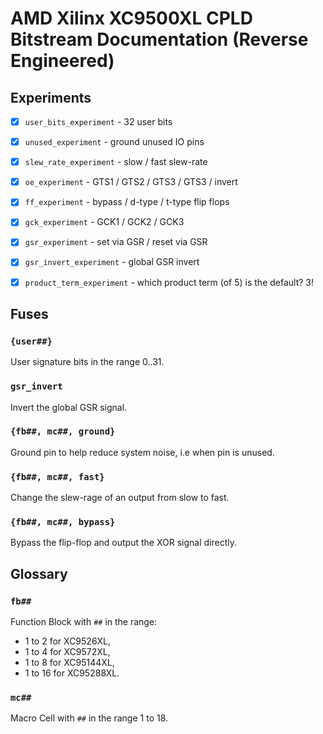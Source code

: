 
# AMD Xilinx XC9500XL CPLD Bitstream Documentation (Reverse Engineered)

## Experiments

 - [x] `user_bits_experiment` - 32 user bits
 - [x] `unused_experiment` - ground unused IO pins
 - [x] `slew_rate_experiment` - slow / fast slew-rate
 - [x] `oe_experiment` - GTS1 / GTS2 / GTS3 / GTS3 / invert
 - [x] `ff_experiment` - bypass / d-type / t-type flip flops
 - [x] `gck_experiment` - GCK1 / GCK2 / GCK3
 - [x] `gsr_experiment` - set via GSR / reset via GSR
 - [x] `gsr_invert_experiment` - global GSR invert
 - [x] `product_term_experiment` - which product term (of 5) is the default? 3!


## Fuses

### `{user##}`

User signature bits in the range 0..31.

### `gsr_invert`

Invert the global GSR signal.

### `{fb##, mc##, ground}`

Ground pin to help reduce system noise, i.e when pin is unused.

### `{fb##, mc##, fast}`

Change the slew-rage of an output from slow to fast.

### `{fb##, mc##, bypass}`

Bypass the flip-flop and output the XOR signal directly.


## Glossary

### `fb##`

Function Block with `##` in the range:
   - 1 to 2 for XC9526XL,
   - 1 to 4 for XC9572XL,
   - 1 to 8 for XC95144XL,
   - 1 to 16 for XC95288XL.

### `mc##`

Macro Cell with `##` in the range 1 to 18.

